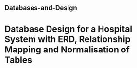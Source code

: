 ## Databases-and-Design
# Database Design for a Hospital System with ERD, Relationship Mapping and Normalisation of Tables
